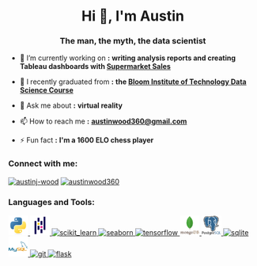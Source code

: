 <h1 align="center">Hi 👋, I'm Austin</h1>
<h3 align="center">The man, the myth, the data scientist</h3>

- 🔭 I’m currently working on **:** **writing analysis reports and creating Tableau dashboards with <a href="https://github.com/zdravoj/data-science-foundations/tree/main/Supermarket_Sales">Supermarket Sales</a>**

- 🌱 I recently graduated from **:** **the <a href="https://www.bloomtech.com/courses/data-science">Bloom Institute of Technology Data Science Course</a>**

- 💬 Ask me about **:** **virtual reality**

- 📫 How to reach me **:** **austinwood360@gmail.com**

- ⚡ Fun fact **:** **I'm a 1600 ELO chess player**

<h3 align="left">Connect with me:</h3>
<p align="left">
<a href="https://linkedin.com/in/austinj-wood" target="blank"><img align="center" src="https://raw.githubusercontent.com/rahuldkjain/github-profile-readme-generator/master/src/images/icons/Social/linked-in-alt.svg" alt="austinj-wood" height="30" width="40" /></a>
<a href="https://kaggle.com/austinwood360" target="blank"><img align="center" src="https://raw.githubusercontent.com/rahuldkjain/github-profile-readme-generator/master/src/images/icons/Social/kaggle.svg" alt="austinwood360" height="30" width="40" /></a>
</p>

<h3 align="left">Languages and Tools:</h3>
<p align="left"> <a href="https://www.python.org" target="_blank" rel="noreferrer"> <img src="https://raw.githubusercontent.com/devicons/devicon/master/icons/python/python-original.svg" alt="python" width="40" height="40"/> </a> <a href="https://pandas.pydata.org/" target="_blank" rel="noreferrer"> <img src="https://raw.githubusercontent.com/devicons/devicon/2ae2a900d2f041da66e950e4d48052658d850630/icons/pandas/pandas-original.svg" alt="pandas" width="40" height="40"/> </a> <a href="https://scikit-learn.org/" target="_blank" rel="noreferrer"> <img src="https://upload.wikimedia.org/wikipedia/commons/0/05/Scikit_learn_logo_small.svg" alt="scikit_learn" width="40" height="40"/> </a> <a href="https://seaborn.pydata.org/" target="_blank" rel="noreferrer"> <img src="https://seaborn.pydata.org/_images/logo-mark-lightbg.svg" alt="seaborn" width="40" height="40"/> </a> <a href="https://www.tensorflow.org" target="_blank" rel="noreferrer"> <img src="https://www.vectorlogo.zone/logos/tensorflow/tensorflow-icon.svg" alt="tensorflow" width="40" height="40"/> </a> <a href="https://www.mongodb.com/" target="_blank" rel="noreferrer"> <img src="https://raw.githubusercontent.com/devicons/devicon/master/icons/mongodb/mongodb-original-wordmark.svg" alt="mongodb" width="40" height="40"/> </a> <a href="https://www.postgresql.org" target="_blank" rel="noreferrer"> <img src="https://raw.githubusercontent.com/devicons/devicon/master/icons/postgresql/postgresql-original-wordmark.svg" alt="postgresql" width="40" height="40"/> </a> <a href="https://www.sqlite.org/" target="_blank" rel="noreferrer"> <img src="https://www.vectorlogo.zone/logos/sqlite/sqlite-icon.svg" alt="sqlite" width="40" height="40"/> </a> <a href="https://www.mysql.com/" target="_blank" rel="noreferrer"> <img src="https://raw.githubusercontent.com/devicons/devicon/master/icons/mysql/mysql-original-wordmark.svg" alt="mysql" width="40" height="40"/> </a> <a href="https://git-scm.com/" target="_blank" rel="noreferrer"> <img src="https://www.vectorlogo.zone/logos/git-scm/git-scm-icon.svg" alt="git" width="40" height="40"/> </a> <a href="https://flask.palletsprojects.com/" target="_blank" rel="noreferrer"> <img src="https://e7.pngegg.com/pngimages/509/951/png-clipart-flask-by-example-web-framework-python-bottle-bottle-text-logo-thumbnail.png" alt="flask" width="28" height="40"/> </a> </p>

